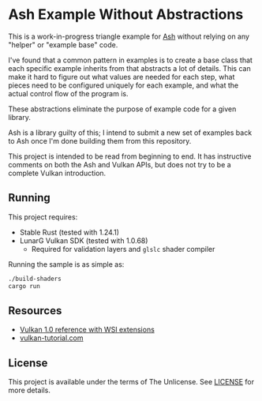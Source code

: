 # Ash Example Without Abstractions
This is a work-in-progress triangle example for [Ash](https://github.com/MaikKlein/ash) without relying on any "helper" or "example base" code.

I've found that a common pattern in examples is to create a base class that each specific example inherits from that abstracts a lot of details. This can make it hard to figure out what values are needed for each step, what pieces need to be configured uniquely for each example, and what the actual control flow of the program is.

These abstractions eliminate the purpose of example code for a given library.

Ash is a library guilty of this; I intend to submit a new set of examples back to Ash once I'm done building them from this repository.

This project is intended to be read from beginning to end. It has instructive comments on both the Ash and Vulkan APIs, but does not try to be a complete Vulkan introduction.

## Running
This project requires:
* Stable Rust (tested with 1.24.1)
* LunarG Vulkan SDK (tested with 1.0.68)
	* Required for validation layers and `glslc` shader compiler

Running the sample is as simple as:

```sh
./build-shaders
cargo run
```

## Resources
* [Vulkan 1.0 reference with WSI extensions](https://www.khronos.org/registry/vulkan/specs/1.0-wsi_extensions/html/vkspec.html)
* [vulkan-tutorial.com](https://vulkan-tutorial.com/Introduction)

## License
This project is available under the terms of The Unlicense. See [LICENSE](LICENSE) for more details.